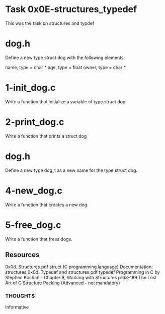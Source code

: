 # Task 0x0E-structures_typedef
This was the task on structures and typdef

# dog.h
Define a new type struct dog with the following elements:

name, type = char *
age, type = float
owner, type = char *

# 1-init_dog.c
Write a function that initialize a variable of type struct dog

# 2-print_dog.c
Write a function that prints a struct dog

# dog.h
Define a new type dog_t as a new name for the type struct dog.

# 4-new_dog.c
Write a function that creates a new dog.

# 5-free_dog.c
Write a function that frees dogs.

## Resources 
0x0d. Structures.pdf
struct (C programming language)
Documentation: structures
0x0d. Typedef and structures.pdf
typedef
Programming in C by Stephen Kochan - Chapter 8, Working with Structures p163-189
The Lost Art of C Structure Packing (Advanced - not mandatory)

### THOUGHTS
Informative
